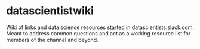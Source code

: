 # datascientistwiki
Wiki of links and data science resources started in datascientists.slack.com. Meant to address common questions and act as a working resource list for members of the channel and beyond. 
